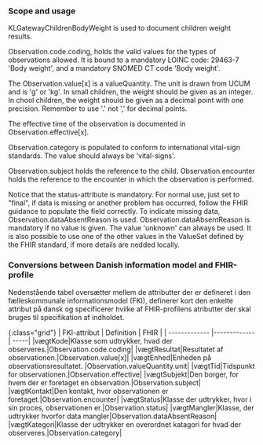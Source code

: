### Scope and usage
KLGatewayChildrenBodyWeight is used to document children weight results.

Observation.code.coding, holds the valid values for the types of observations allowed. It is bound to a mandatory LOINC code: 29463-7 'Body weight', and a mandatory SNOMED CT code 'Body weight'.

The Observation.value[x] is a valueQuantity. The unit is drawn from UCUM and is 'g' or 'kg'. In small children, the weight should be given as an integer. In chool children, the weight should be given as a decimal point with one precision. Remember to use '.' not ',' for decimal points.

The effective time of the observation is documented in Observation.effective[x].

Observation.category is populated to conform to international vital-sign standards. The value should always be 'vital-signs'.

Observation.subject holds the reference to the child. Observation.encounter holds the reference to the encounter in which the observation is performed.

Notice that the status-attribute is mandatory. For normal use, just set to "final", if data is missing or another problem has occurred, follow the FHIR guidance to populate the field correctly.  To indicate missing data, Observation.dataAbsentReason is used. Observation.dataAbsentReason is mandatory if no value is given. The value 'unknown' can always be used. It is also possible to use one of the other values in the ValueSet defined by the FHIR standard, if more details are nedded locally.

### Conversions between Danish information model and FHIR-profile

Nedenstående tabel oversætter mellem de attributter der er defineret i den fælleskommunale informationsmodel (FKI), definerer kort den enkelte attribut på dansk og specificerer hvilke af FHIR-profilens atributter der skal bruges til specifikation af indholdet. 

{:class="grid"}
|   FKI-attribut      | Definition        | FHIR  |
| ------------- |-------------| -----|
|vægtKode|Klasse som udtrykker, hvad der observeres.|Observation.code.coding|
|vægtResultat|Resultatet af observationen.|Observation.value[x]|
|vægtEnhed|Enheden på observationsresultatet. |Observation.valueQuantity.unit|
|vægtTid|Tidspunkt for observationen.|Observation.effective|
|vægtSubjekt|Den borger, for hvem der er foretaget en observation.|Observation.subject|
|vægtKontakt|Den kontakt, hvor observationen er foretaget.|Observation.encounter|
|vægtStatus|Klasse der udtrykker, hvor i sin proces, observationen er.|Observation.status|
|vægtMangler|Klasse, der udtrykker hvorfor data mangler|Observation.dataAbsentReason|
|vægtKategori|Klasse der udtrykker en overordnet katagori for hvad der observeres.|Observation.category|